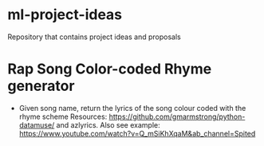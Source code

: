 # ml-project-ideas
Repository that contains project ideas and proposals

# Rap Song Color-coded Rhyme generator
- Given song name, return the lyrics of the song colour coded with the rhyme scheme
Resources: https://github.com/gmarmstrong/python-datamuse/ and azlyrics. Also see example: https://www.youtube.com/watch?v=Q_mSiKhXqaM&ab_channel=Spited
